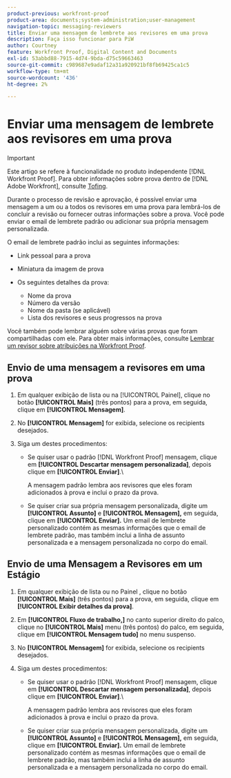 ```yaml
---
product-previous: workfront-proof
product-area: documents;system-administration;user-management
navigation-topic: messaging-reviewers
title: Enviar uma mensagem de lembrete aos revisores em uma prova
description: Faça isso funcionar para PiW
author: Courtney
feature: Workfront Proof, Digital Content and Documents
exl-id: 53abbd88-7915-4d74-9bda-d75c59663463
source-git-commit: c989687e9adaf12a31a920921bf8fb69425ca1c5
workflow-type: tm+mt
source-wordcount: '436'
ht-degree: 2%

---
```


# Enviar uma mensagem de lembrete aos revisores em uma prova

>[!IMPORTANT]
>
>Este artigo se refere à funcionalidade no produto independente [!DNL Workfront Proof]. Para obter informações sobre prova dentro de [!DNL Adobe Workfront], consulte [Tofing](../../../review-and-approve-work/proofing/proofing.md).

<!--
<p style="color: #000000;" data-mc-conditions="QuicksilverOrClassic.Draft mode">Make this work for PiW</p>
-->

Durante o processo de revisão e aprovação, é possível enviar uma mensagem a um ou a todos os revisores em uma prova para lembrá-los de concluir a revisão ou fornecer outras informações sobre a prova. Você pode enviar o email de lembrete padrão ou adicionar sua própria mensagem personalizada.

O email de lembrete padrão inclui as seguintes informações:

* Link pessoal para a prova
* Miniatura da imagem de prova
* Os seguintes detalhes da prova:

   * Nome da prova
   * Número da versão
   * Nome da pasta (se aplicável)
   * Lista dos revisores e seus progressos na prova

Você também pode lembrar alguém sobre várias provas que foram compartilhadas com ele. Para obter mais informações, consulte [Lembrar um revisor sobre atribuições na Workfront Proof](../../../workfront-proof/wp-emailsntfctns/messaging-reviewers/remind-reviewer-assignments-wp.md).

## Envio de uma mensagem a revisores em uma prova

1. Em qualquer exibição de lista ou na [!UICONTROL Painel], clique no botão **[!UICONTROL Mais]** (três pontos) para a prova, em seguida, clique em **[!UICONTROL Mensagem]**.

1. No **[!UICONTROL Mensagem]** for exibida, selecione os recipients desejados.
1. Siga um destes procedimentos:

   * Se quiser usar o padrão [!DNL Workfront Proof] mensagem, clique em **[!UICONTROL Descartar mensagem personalizada]**, depois clique em **[!UICONTROL Enviar]**.\

      A mensagem padrão lembra aos revisores que eles foram adicionados à prova e inclui o prazo da prova.

   * Se quiser criar sua própria mensagem personalizada, digite um **[!UICONTROL Assunto]** e **[!UICONTROL Mensagem],** em seguida, clique em **[!UICONTROL Enviar].**&#x200B; Um email de lembrete personalizado contém as mesmas informações que o email de lembrete padrão, mas também inclui a linha de assunto personalizada e a mensagem personalizada no corpo do email.

## Envio de uma Mensagem a Revisores em um Estágio

1. Em qualquer exibição de lista ou no Painel , clique no botão **[!UICONTROL Mais]** (três pontos) para a prova, em seguida, clique em **[!UICONTROL Exibir detalhes da prova]**.

1. Em **[!UICONTROL Fluxo de trabalho,]** no canto superior direito do palco, clique no **[!UICONTROL Mais]** menu (três pontos) do palco, em seguida, clique em **[!UICONTROL Mensagem tudo]** no menu suspenso.

1. No **[!UICONTROL Mensagem]** for exibida, selecione os recipients desejados.
1. Siga um destes procedimentos:

   * Se quiser usar o padrão [!DNL Workfront Proof] mensagem, clique em **[!UICONTROL Descartar mensagem personalizada]**, depois clique em **[!UICONTROL Enviar]**.\

      A mensagem padrão lembra aos revisores que eles foram adicionados à prova e inclui o prazo da prova.

   * Se quiser criar sua própria mensagem personalizada, digite um **[!UICONTROL Assunto]** e **[!UICONTROL Mensagem],** em seguida, clique em **[!UICONTROL Enviar].**&#x200B; Um email de lembrete personalizado contém as mesmas informações que o email de lembrete padrão, mas também inclui a linha de assunto personalizada e a mensagem personalizada no corpo do email.
